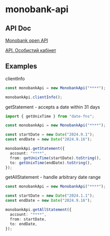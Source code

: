 # monobank-api

## API Doc

[Monobank open API](https://api.monobank.ua/docs/index.html#tag/Kliyentski-personalni-dani/paths/~1personal~1webhook/post)

[API. Особистий кабінет](https://api.monobank.ua/index.html)

## Examples

clientInfo

```ts
const monobankApi = new MonobankApi("****");

monobankApi.clientInfo();
```

getStatement - accepts a date within 31 days

```ts
import { getUnixTime } from "date-fns";

const monobankApi = new MonobankApi("****");

const startDate = new Date("2024.9.1");
const endDate = new Date("2024.9.16");

monobankApi.getStatement({
  account: "****",
  from: getUnixTime(startDate).toString(),
  to: getUnixTime(endDate).toString(),
});
```

getAllStatement - handle arbitrary date range

```ts
const monobankApi = new MonobankApi("****");

const startDate = new Date("2024.1.1");
const endDate = new Date("2024.9.16");

monobankApi.getAllStatement({
  account: "****",
  from: startDate,
  to: endDate,
});
```

